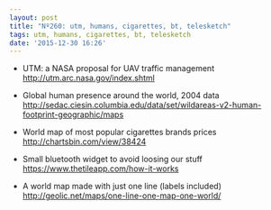 ```yaml
---
layout: post
title: "Nº260: utm, humans, cigarettes, bt, telesketch"
tags: utm, humans, cigarettes, bt, telesketch
date: '2015-12-30 16:26'
---
```


* UTM: a NASA proposal for UAV traffic management
  http://utm.arc.nasa.gov/index.shtml

* Global human presence around the world, 2004 data
  http://sedac.ciesin.columbia.edu/data/set/wildareas-v2-human-footprint-geographic/maps

* World map of most popular cigarettes brands prices
  http://chartsbin.com/view/38424

* Small bluetooth widget to avoid loosing our stuff
  https://www.thetileapp.com/how-it-works

* A world map made with just one line (labels included)
  http://geolic.net/maps/one-line-one-map-one-world/
